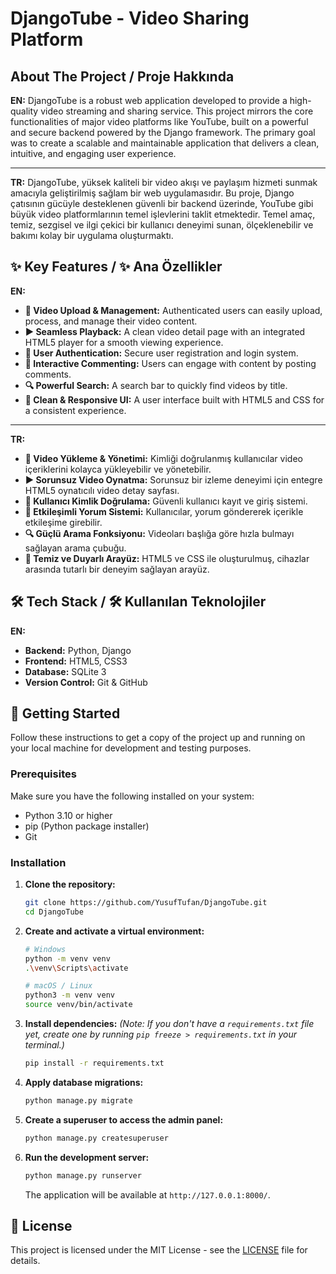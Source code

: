# DjangoTube - Video Sharing Platform

## About The Project / Proje Hakkında

**EN:** DjangoTube is a robust web application developed to provide a high-quality video streaming and sharing service. This project mirrors the core functionalities of major video platforms like YouTube, built on a powerful and secure backend powered by the Django framework. The primary goal was to create a scalable and maintainable application that delivers a clean, intuitive, and engaging user experience.

-----

**TR:** DjangoTube, yüksek kaliteli bir video akışı ve paylaşım hizmeti sunmak amacıyla geliştirilmiş sağlam bir web uygulamasıdır. Bu proje, Django çatısının gücüyle desteklenen güvenli bir backend üzerinde, YouTube gibi büyük video platformlarının temel işlevlerini taklit etmektedir. Temel amaç, temiz, sezgisel ve ilgi çekici bir kullanıcı deneyimi sunan, ölçeklenebilir ve bakımı kolay bir uygulama oluşturmaktı.

## ✨ Key Features / ✨ Ana Özellikler

**EN:**

  - **🎥 Video Upload & Management:** Authenticated users can easily upload, process, and manage their video content.
  - **▶️ Seamless Playback:** A clean video detail page with an integrated HTML5 player for a smooth viewing experience.
  - **👤 User Authentication:** Secure user registration and login system.
  - **💬 Interactive Commenting:** Users can engage with content by posting comments.
  - **🔍 Powerful Search:** A search bar to quickly find videos by title.
  - **🎨 Clean & Responsive UI:** A user interface built with HTML5 and CSS for a consistent experience.

-----

**TR:**

  - **🎥 Video Yükleme & Yönetimi:** Kimliği doğrulanmış kullanıcılar video içeriklerini kolayca yükleyebilir ve yönetebilir.
  - **▶️ Sorunsuz Video Oynatma:** Sorunsuz bir izleme deneyimi için entegre HTML5 oynatıcılı video detay sayfası.
  - **👤 Kullanıcı Kimlik Doğrulama:** Güvenli kullanıcı kayıt ve giriş sistemi.
  - **💬 Etkileşimli Yorum Sistemi:** Kullanıcılar, yorum göndererek içerikle etkileşime girebilir.
  - **🔍 Güçlü Arama Fonksiyonu:** Videoları başlığa göre hızla bulmayı sağlayan arama çubuğu.
  - **🎨 Temiz ve Duyarlı Arayüz:** HTML5 ve CSS ile oluşturulmuş, cihazlar arasında tutarlı bir deneyim sağlayan arayüz.

## 🛠️ Tech Stack / 🛠️ Kullanılan Teknolojiler

**EN:**

  - **Backend:** Python, Django
  - **Frontend:** HTML5, CSS3
  - **Database:** SQLite 3
  - **Version Control:** Git & GitHub


## 🚀 Getting Started

Follow these instructions to get a copy of the project up and running on your local machine for development and testing purposes.

### Prerequisites

Make sure you have the following installed on your system:

  - Python 3.10 or higher
  - pip (Python package installer)
  - Git

### Installation

1.  **Clone the repository:**

    ```sh
    git clone https://github.com/YusufTufan/DjangoTube.git
    cd DjangoTube
    ```

2.  **Create and activate a virtual environment:**

    ```sh
    # Windows
    python -m venv venv
    .\venv\Scripts\activate

    # macOS / Linux
    python3 -m venv venv
    source venv/bin/activate
    ```

3.  **Install dependencies:**
    *(Note: If you don't have a `requirements.txt` file yet, create one by running `pip freeze > requirements.txt` in your terminal.)*

    ```sh
    pip install -r requirements.txt
    ```

4.  **Apply database migrations:**

    ```sh
    python manage.py migrate
    ```

5.  **Create a superuser to access the admin panel:**

    ```sh
    python manage.py createsuperuser
    ```

6.  **Run the development server:**

    ```sh
    python manage.py runserver
    ```

    The application will be available at `http://127.0.0.1:8000/`.

## 📜 License

This project is licensed under the MIT License - see the [LICENSE](LICENSE) file for details.
